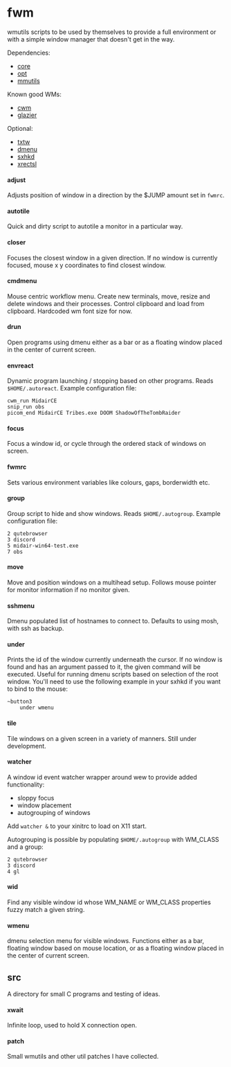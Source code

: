 # fwm

wmutils scripts to be used by themselves to provide a full environment or with
a simple window manager that doesn't get in the way.

Dependencies:
- [core](https://github.com/wmutils/core)
- [opt](https://github.com/wmutils/opt)
- [mmutils](https://github.com/pockata/mmutils)

Known good WMs:
- [cwm](hhttps://github.com/leahneukirchen/cwm)
- [glazier](https://git.z3bra.org/glazier/log.html)

Optional:
- [txtw](https://github.com/baskerville/txtw)
- [dmenu](https://tools.suckless.org/dmenu)
- [sxhkd](https://github.com/baskerville/sxhkd)
- [xrectsl](https://github.com/lolilolicon/xrectsel)

#### adjust

Adjusts position of window in a direction by the $JUMP amount set in `fwmrc`.

#### autotile

Quick and dirty script to autotile a monitor in a particular way.

#### closer

Focuses the closest window in a given direction. If no window is currently
focused, mouse x y coordinates to find closest window.

#### cmdmenu

Mouse centric workflow menu. Create new terminals, move, resize and delete
windows and their processes. Control clipboard and load from clipboard.
Hardcoded wm font size for now.

#### drun

Open programs using dmenu either as a bar or as a floating window placed in the
center of current screen.

#### envreact

Dynamic program launching / stopping based on other programs. Reads
`$HOME/.autoreact`. Example configuration file:

```
cwm_run MidairCE
snip_run obs
picom_end MidairCE Tribes.exe DOOM ShadowOfTheTombRaider
```

#### focus

Focus a window id, or cycle through the ordered stack of windows on screen.

#### fwmrc

Sets various environment variables like colours, gaps, borderwidth etc.

#### group

Group script to hide and show windows. Reads `$HOME/.autogroup`. Example
configuration file:

```
2 qutebrowser
3 discord
5 midair-win64-test.exe
7 obs
```

#### move

Move and position windows on a multihead setup. Follows mouse pointer for
monitor information if no monitor given.

#### sshmenu

Dmenu populated list of hostnames to connect to. Defaults to using mosh, with
ssh as backup.

#### under

Prints the id of the window currently underneath the cursor. If no window is
found and has an argument passed to it, the given command will be executed.
Useful for running dmenu scripts based on selection of the root window. You'll
need to use the following example in your sxhkd if you want to bind to the
mouse:

```
~button3
    under wmenu
```

#### tile

Tile windows on a given screen in a variety of manners. Still under
development.

#### watcher

A window id event watcher wrapper around wew to provide added functionality:

- sloppy focus
- window placement
- autogrouping of windows

Add `watcher &` to your xinitrc to load on X11 start.

Autogrouping is possible by populating `$HOME/.autogroup` with WM_CLASS and a
group:

```
2 qutebrowser
3 discord
4 gl
```

#### wid

Find any visible window id whose WM_NAME or WM_CLASS properties fuzzy match a
given string.

#### wmenu

dmenu selection menu for visible windows. Functions either as a bar, floating
window based on mouse location, or as a floating window placed in the center of
current screen.

## src

A directory for small C programs and testing of ideas.

#### xwait

Infinite loop, used to hold X connection open.

#### patch

Small wmutils and other util patches I have collected.

